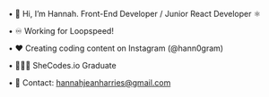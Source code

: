 • 👋 Hi, I’m Hannah. Front-End Developer / Junior React Developer ⚛️

• ♾️ Working for Loopspeed! 

• ❤️ Creating coding content on Instagram (@hann0gram)

• 👩🏼‍🎓 SheCodes.io Graduate 

• 📧 Contact: hannahjeanharries@gmail.com

<!---
hann0r/hann0r is a ✨ special ✨ repository because its `README.md` (this file) appears on your GitHub profile.
You can click the Preview link to take a look at your changes.
--->
